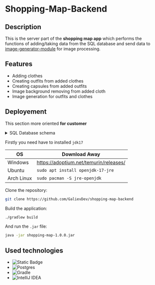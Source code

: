 # Shopping-Map-Backend



## Description
This is the server part of the **shopping map app** which performs the functions of adding/taking data from the SQL database and send data to 
[image-generator-module](https://github.com/GalievDev/image-generator-module) for image processing.

## Features
- Adding clothes
- Creating outfits from added clothes 
- Creating capsules from added outfits
- Image background removing from added cloth
- Image generation for outfits and clothes

## Deployement
This section more oriented **for customer**

<details>
<summary>SQL Database schema</summary>

```sql
DROP TABLE IF EXISTS capsules_outfits;
DROP TABLE IF EXISTS outfits_clothes;
DROP TABLE IF EXISTS capsules;
DROP TABLE IF EXISTS outfits;
DROP TABLE IF EXISTS clothes;
DROP TABLE IF EXISTS images;

CREATE TABLE images (
    id SERIAL PRIMARY KEY,
    name VARCHAR(255) NOT NULL,
    bytes BYTEA NOT NULL
);

CREATE TABLE clothes (
    id SERIAL PRIMARY KEY,
    name VARCHAR(255) NOT NULL,
    link VARCHAR(255) NOT NULL,
    description TEXT NOT NULL,
    type VARCHAR(255) NOT NULL,
    image_id INT REFERENCES images(id) ON DELETE CASCADE ON UPDATE CASCADE
);

CREATE TABLE outfits (
    id SERIAL PRIMARY KEY,
    name VARCHAR(255) NOT NULL,
    description TEXT NOT NULL,
    image_id INT REFERENCES images(id) ON DELETE CASCADE ON UPDATE CASCADE
);

CREATE TABLE capsules (
    id SERIAL PRIMARY KEY,
    name VARCHAR(255) NOT NULL,
    description TEXT NOT NULL,
    image_id INT REFERENCES images(id) ON DELETE CASCADE ON UPDATE CASCADE
);

CREATE TABLE outfits_clothes (
    outfit_id INT,
    cloth_id INT,
    PRIMARY KEY (outfit_id, cloth_id),
    CONSTRAINT fk_outfit
        FOREIGN KEY (outfit_id)
            REFERENCES outfits (id)
            ON DELETE CASCADE,
    CONSTRAINT fk_cloth
        FOREIGN KEY (cloth_id)
            REFERENCES clothes (id)
            ON DELETE CASCADE
);

CREATE TABLE capsules_outfits (
    capsule_id INT,
    outfit_id INT,
    PRIMARY KEY (capsule_id, outfit_id),
    CONSTRAINT fk_capsule
        FOREIGN KEY (capsule_id)
            REFERENCES capsules (id)
            ON DELETE CASCADE,
    CONSTRAINT fk_outfit
        FOREIGN KEY (outfit_id)
            REFERENCES outfits (id)
            ON DELETE CASCADE
);
```
</details>

Firstly you need have to installed `jdk17`

|OS|Download Away|
|-|-|
|Windows|https://adoptium.net/temurin/releases/|
|Ubuntu|`sudo apt install openjdk-17-jre`|
|Arch Linux|`sudo pacman -S jre-openjdk`|

Clone the repository: 
```bash
git clone https://github.com/GalievDev/shopping-map-backend
```

Build the application:

```bash
./gradlew build
```

And run the `.jar` file:

```bash
java -jar shopping-map-1.0.0.jar
```

## Used technologies
- ![Static Badge](https://img.shields.io/badge/ktor-server?style=for-the-badge&color=%23c94aff&link=https%3A%2F%2Fktor.io%2F)
- ![Postgres](https://img.shields.io/badge/postgres-%23316192.svg?style=for-the-badge&logo=postgresql&logoColor=white)
- ![Gradle](https://img.shields.io/badge/Gradle-02303A.svg?style=for-the-badge&logo=Gradle&logoColor=white)
- ![IntelliJ IDEA](https://img.shields.io/badge/IntelliJIDEA-000000.svg?style=for-the-badge&logo=intellij-idea&logoColor=white)
